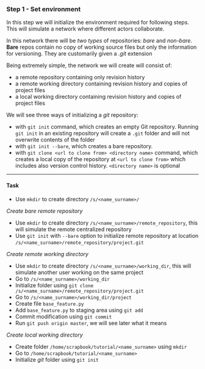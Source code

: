 ### Step 1 - Set environment

In this step we will initialize the environment required for following steps.
This will simulate a network where different actors collaborate. 

In this network there will be *two types* of repositories: *bare* and *non-bare*.
**Bare** repos contain no copy of working source files but only the information for versioning. They are customarily given a *.git* extension

Being extremely simple, the network we will create will consist of:

- a remote repository containing only revision history
- a remote working directory containing revision history and copies of project files
- a local working directory containing revision history and copies of project files

We will see three ways of initializing a *git* repository:

- with `git init` command, which creates an empty Git repository. Running `git init` in an existing repository will create a `.git` folder and will not overwrite contents of the folder
- with `git init --bare`, which creates a bare repository.
- with `git clone <url to clone from> <directory name>` command, which creates a local copy of the repository at `<url to clone from>` which includes also version control history. `<directory name>` is optional

---

#### Task

- Use `mkdir` to create directory `/s/<name_surname>/` 

*Create bare remote repository* 

- Use `mkdir` to create directory `/s/<name_surname>/remote_repository`, this will simulate the remote centralized repository
- Use `git init` with `--bare` option to initialize remote repository at location `/s/<name_surname>/remote_repository/project.git` 

*Create remote working directory*

- Use `mkdir` to create directory `/s/<name_surname>/working_dir`, this will simulate another user working on the same project
- Go to `/s/<name_surname>/working_dir`
- Initialize folder using `git clone /s/<name_surname>/remote_repository/project.git`
- Go to `/s/<name_surname>/working_dir/project`
- Create file `base_feature.py`
- Add `base_feature.py` to staging area using `git add`
- Commit modification using `git commit`
- Run `git push origin master`, we will see later what it means

*Create local working directory*

- Create folder `/home/scrapbook/tutorial/<name_surname>` using `mkdir`
- Go to `/home/scrapbook/tutorial/<name_surname>`
- Initialize *git* folder using `git init`